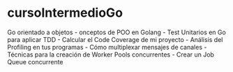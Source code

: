 # cursoIntermedioGo
Go orientado a objetos - onceptos de POO en Golang -  Test Unitarios en Go para aplicar TDD - Calcular el Code Coverage de mi proyecto  - Análisis del Profiling en tus programas - Cómo multiplexar mensajes de canales - Técnicas para la creación de Worker Pools concurrentes - Crear un Job Queue concurrente
